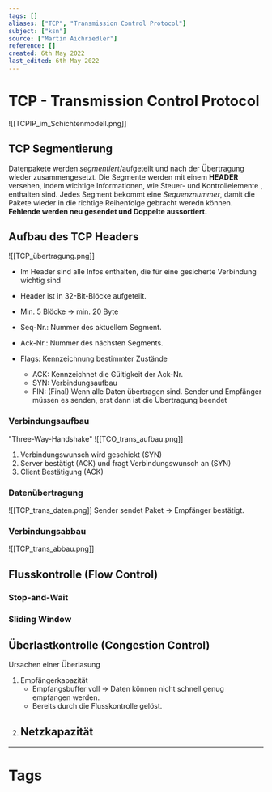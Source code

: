 ```yaml
---
tags: []
aliases: ["TCP", "Transmission Control Protocol"]
subject: ["ksn"]
source: ["Martin Aichriedler"]
reference: []
created: 6th May 2022
last_edited: 6th May 2022
---
```


# TCP - Transmission Control Protocol
![[TCPIP_im_Schichtenmodell.png]]
## TCP Segmentierung
Datenpakete werden *segmentiert*/aufgeteilt und nach der Übertragung wieder zusammengesetzt. Die Segmente werden mit einem **HEADER** versehen, indem wichtige Informationen, wie Steuer- und Kontrollelemente , enthalten sind.
Jedes Segment bekommt eine *Sequenznummer*, damit die Pakete wieder in die richtige Reihenfolge gebracht weredn können. 
**Fehlende werden neu gesendet und Doppelte aussortiert.**
## Aufbau des TCP Headers
![[TCP_übertragung.png]]
- Im Header sind alle Infos enthalten, die für eine gesicherte Verbindung wichtig sind
- Header ist in 32-Bit-Blöcke aufgeteilt.
- Min. 5 Blöcke $\rightarrow$ min. 20 Byte

- Seq-Nr.: Nummer des aktuellem Segment. 
- Ack-Nr.: Nummer des nächsten Segments.
- Flags: Kennzeichnung bestimmter Zustände
	- ACK: Kennzeichnet die Gültigkeit der Ack-Nr. 
	- SYN: Verbindungsaufbau
	- FIN: (Final) Wenn alle Daten übertragen sind. Sender und Empfänger müssen es senden, erst dann ist die Übertragung beendet

### Verbindungsaufbau
"Three-Way-Handshake"
![[TCO_trans_aufbau.png]]
1. Verbindungswunsch wird geschickt (SYN)
2. Server bestätigt (ACK) und fragt Verbindungswunsch an (SYN)
3. Client Bestätigung (ACK) 
### Datenübertragung
![[TCP_trans_daten.png]]
Sender sendet Paket $\rightarrow$ Empfänger bestätigt.
### Verbindungsabbau
![[TCP_trans_abbau.png]]
## Flusskontrolle (Flow Control)
### Stop-and-Wait
### Sliding Window
## Überlastkontrolle (Congestion Control)
Ursachen einer Überlasung
1. Empfängerkapazität
	- Empfangsbuffer voll $\rightarrow$ Daten können nicht schnell genug empfangen werden.
	- Bereits durch die Flusskontrolle gelöst.
1. Netzkapazität
	- 
---
# Tags